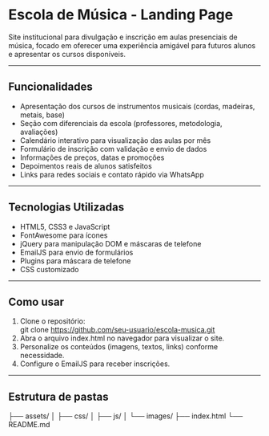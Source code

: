 # Escola de Música - Landing Page

Site institucional para divulgação e inscrição em aulas presenciais de música, focado em oferecer uma experiência amigável para futuros alunos e apresentar os cursos disponíveis.

------

## Funcionalidades

- Apresentação dos cursos de instrumentos musicais (cordas, madeiras, metais, base)  
- Seção com diferenciais da escola (professores, metodologia, avaliações)  
- Calendário interativo para visualização das aulas por mês  
- Formulário de inscrição com validação e envio de dados  
- Informações de preços, datas e promoções  
- Depoimentos reais de alunos satisfeitos  
- Links para redes sociais e contato rápido via WhatsApp  

------

## Tecnologias Utilizadas

- HTML5, CSS3 e JavaScript  
- FontAwesome para ícones  
- jQuery para manipulação DOM e máscaras de telefone  
- EmailJS para envio de formulários  
- Plugins para máscara de telefone  
- CSS customizado  

------

## Como usar

1. Clone o repositório:  
   git clone https://github.com/seu-usuario/escola-musica.git
2. Abra o arquivo index.html no navegador para visualizar o site.
3. Personalize os conteúdos (imagens, textos, links) conforme necessidade.
4. Configure o EmailJS para receber inscrições.

------

## Estrutura de pastas
├── assets/
│   ├── css/
│   ├── js/
│   └── images/
├── index.html
└── README.md
